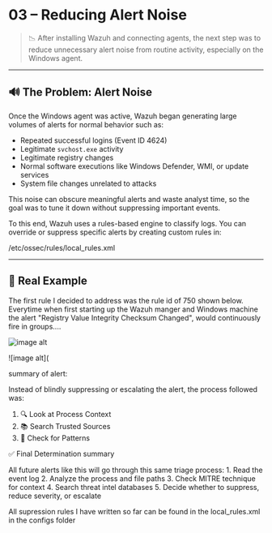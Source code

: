 # 03 – Reducing Alert Noise

> 📉 After installing Wazuh and connecting agents, the next step was to reduce unnecessary alert noise from routine activity, especially on the Windows agent.

---

## 🔊 The Problem: Alert Noise

Once the Windows agent was active, Wazuh began generating large volumes of alerts for normal behavior such as:

- Repeated successful logins (Event ID 4624)
- Legitimate `svchost.exe` activity
- Legitimate registry changes
- Normal software executions like Windows Defender, WMI, or update services
- System file changes unrelated to attacks


This noise can obscure meaningful alerts and waste analyst time, so the goal was to tune it down without suppressing important events.


To this end, Wazuh uses a rules-based engine to classify logs. You can override or suppress specific alerts by creating custom rules in:

/etc/ossec/rules/local_rules.xml

---

## 🧨 Real Example
The first rule I decided to address was the rule id of 750 shown below. Everytime when first starting up the Wazuh manger and Windows machine the alert "Registry Value Integrity Checksum Changed", would continuously fire in groups....

![image alt](https://github.com/user-attachments/assets/08c1c642-3fb4-498f-a885-c5d42663d187)




![image alt](



summary of alert:


Instead of blindly suppressing or escalating the alert, the process followed was:

1. 🔍 Look at Process Context
2. 📚 Search Trusted Sources
3. 🧩 Check for Patterns

✅ Final Determination summary

All future alerts like this will go through this same triage process:
	1.	Read the event log
	2.	Analyze the process and file paths
	3.	Check MITRE technique for context
	4.	Search threat intel databases
	5.	Decide whether to suppress, reduce severity, or escalate

All supression rules I have written so far can be found in the local_rules.xml in the configs folder
